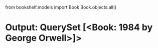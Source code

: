 from bookshelf.models import Book
Book.objects.all()
# Output: QuerySet [<Book: 1984 by George Orwell>]>

